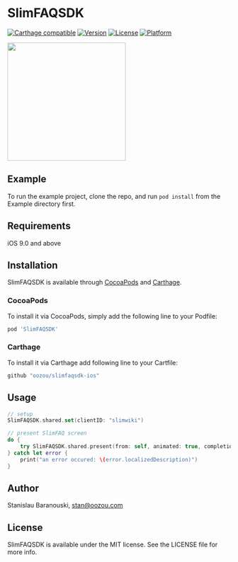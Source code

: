 # SlimFAQSDK

[![Carthage compatible](https://img.shields.io/badge/Carthage-Compatible-brightgreen.svg?style=flat)](https://github.com/Carthage/Carthage)
[![Version](https://img.shields.io/cocoapods/v/SlimFAQSDK.svg?style=flat)](https://cocoapods.org/pods/SlimFAQSDK)
[![License](https://img.shields.io/cocoapods/l/SlimFAQSDK.svg?style=flat)](https://cocoapods.org/pods/SlimFAQSDK)
[![Platform](https://img.shields.io/cocoapods/p/SlimFAQSDK.svg?style=flat)](https://cocoapods.org/pods/SlimFAQSDK)

<img src="https://github.com/oozou/slimfaqsdk-ios/blob/master/screenshots/screencast_1.gif" width="267px"/>

## Example

To run the example project, clone the repo, and run `pod install` from the Example directory first.

## Requirements
iOS 9.0 and above

## Installation

SlimFAQSDK is available through [CocoaPods](https://cocoapods.org) and [Carthage](https://github.com/Carthage/Carthage).

### CocoaPods
To install it via CocoaPods, simply add the following line to your Podfile:
```ruby
pod 'SlimFAQSDK'
```

### Carthage
To install it via Carthage add following line to your Cartfile:
```ruby
github "oozou/slimfaqsdk-ios"
```

## Usage
```swift
// setup
SlimFAQSDK.shared.set(clientID: "slimwiki")

// present SlimFAQ screen
do {
    try SlimFAQSDK.shared.present(from: self, animated: true, completion: nil)
} catch let error {
    print("an error occured: \(error.localizedDescription)")
}
```

## Author
Stanislau Baranouski, stan@oozou.com

## License

SlimFAQSDK is available under the MIT license. See the LICENSE file for more info.
